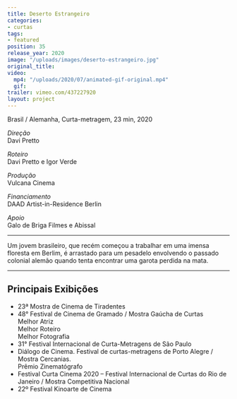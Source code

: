 ```yaml
---
title: Deserto Estrangeiro
categories:
- curtas
tags:
- featured
position: 35
release_year: 2020
image: "/uploads/images/deserto-estrangeiro.jpg"
original_title: 
video:
  mp4: "/uploads/2020/07/animated-gif-original.mp4"
  gif: 
trailer: vimeo.com/437227920
layout: project
---
```


Brasil / Alemanha, Curta-metragem, 23 min, 2020

_Direção_  
Davi Pretto

_Roteiro_  
Davi Pretto e Igor Verde

_Produção_  
Vulcana Cinema

_Financiamento_  
DAAD Artist-in-Residence Berlin

_Apoio_  
Galo de Briga Filmes e Abissal

---

Um jovem brasileiro, que recém começou a trabalhar em uma imensa floresta em Berlim, é arrastado para um pesadelo envolvendo o passado colonial alemão quando tenta encontrar uma garota perdida na mata.

---

## Principais Exibições

- 23ª Mostra de Cinema de Tiradentes
- 48° Festival de Cinema de Gramado / Mostra Gaúcha de Curtas  
  Melhor Atriz  
  Melhor Roteiro  
  Melhor Fotografia
- 31° Festival Internacional de Curta-Metragens de São Paulo
- Diálogo de Cinema. Festival de curtas-metragens de Porto Alegre / Mostra Cercanias.  
  Prêmio Zinematógrafo
- Festival Curta Cinema 2020 – Festival Internacional de Curtas do Rio de Janeiro / Mostra Competitiva Nacional
- 22º Festival Kinoarte de Cinema
